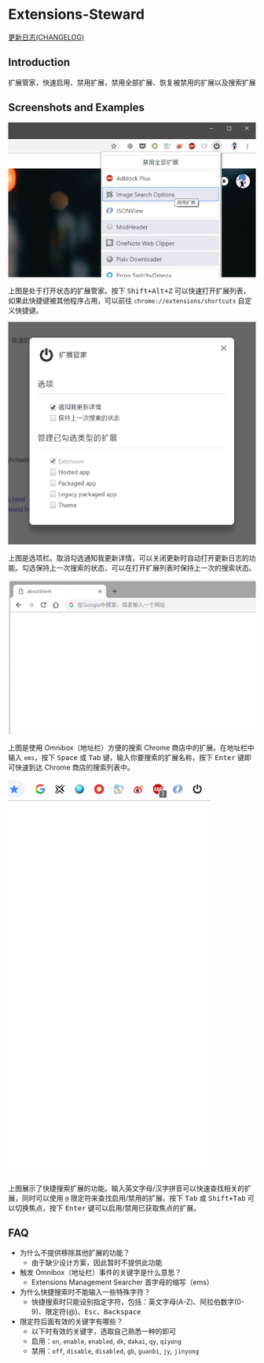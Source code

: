 # Extensions-Steward

[更新日志(CHANGELOG)](changelog.md)

## Introduction

扩展管家，快速启用、禁用扩展，禁用全部扩展、恢复被禁用的扩展以及搜索扩展

## Screenshots and Examples

![management](screenshot/management.jpg)

上图是处于打开状态的扩展管家。按下 <kbd>Shift+Alt+Z</kbd> 可以快速打开扩展列表，如果此快捷键被其他程序占用，可以前往 `chrome://extensions/shortcuts` 自定义快捷键。

![options](screenshot/options.png)

上图是选项栏。取消勾选通知我更新详情，可以关闭更新时自动打开更新日志的功能。勾选保持上一次搜索的状态，可以在打开扩展列表时保持上一次的搜索状态。

![omnibox-search](screenshot/omnibox-search.gif)

上图是使用 Omnibox（地址栏）方便的搜索 Chrome 商店中的扩展。在地址栏中输入 `ems`，按下 <kbd>Space</kbd> 或 <kbd>Tab</kbd> 键，输入你要搜索的扩展名称，按下 <kbd>Enter</kbd> 键即可快速到达 Chrome 商店的搜索列表中。

![keyword-search](screenshot/keyword-search.gif)

上图展示了快捷搜索扩展的功能。输入英文字母/汉字拼音可以快速查找相关的扩展，同时可以使用 `@` 限定符来查找启用/禁用的扩展。按下 <kbd>Tab</kbd> 或 <kbd>Shift+Tab</kbd> 可以切换焦点，按下 <kbd>Enter</kbd> 键可以启用/禁用已获取焦点的扩展。

## FAQ

-   为什么不提供移除其他扩展的功能？
    -   由于缺少设计方案，因此暂时不提供此功能
-   触发 Omnibox（地址栏）事件的关键字是什么意思？
    -   Extensions Management Searcher 首字母的缩写（ems）
-   为什么快捷搜索时不能输入一些特殊字符？
    -   快捷搜索时只能设别指定字符，包括：英文字母(A-Z)、阿拉伯数字(0-9)、限定符(@)、<kbd>Esc</kbd>、<kbd>Backspace</kbd>
-   限定符后面有效的关键字有哪些？
    -   以下时有效的关键字，选取自己熟悉一种的即可
    -   启用：`on`, `enable`, `enabled`, `dk`, `dakai`, `qy`, `qiyong`
    -   禁用：`off`, `disable`, `disabled`, `gb`, `guanbi`, `jy`, `jinyong`

